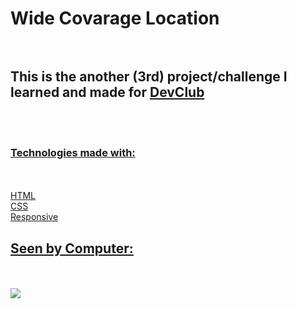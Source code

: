 

<h1>Wide Covarage Location</>
      <br>
      <br>
  
  <h2>This is the another (3rd) project/challenge I learned and made for <a href="https://rodolfomori.com.br/devclub"</a> DevClub </h2>
      <br>
      <br>
      
 <h3>Technologies made with:</h3>
      <br>
      <br>
    HTML
      <br>
    CSS
      <br>
    Responsive
      <br>
 <h2>Seen by Computer:</h2>
      <br>
      <br>
   <img src=">
 <h2>Seen by Mobile:</h2>
       <br>
       <br>
    <img src="">
